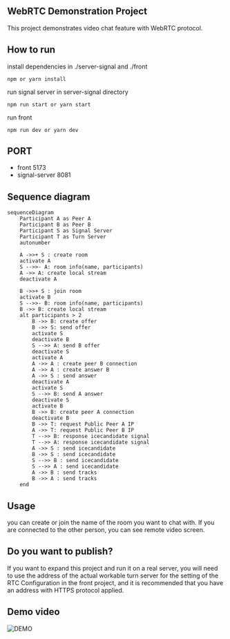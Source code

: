 
## WebRTC Demonstration Project

This project demonstrates video chat feature with WebRTC protocol.


## How to run

install dependencies in ./server-signal and ./front
```
npm or yarn install
```

run signal server in server-signal directory
```
npm run start or yarn start
```

run front
```
npm run dev or yarn dev
```

## PORT

- front 5173
- signal-server 8081

## Sequence diagram

```mermaid
sequenceDiagram
    Participant A as Peer A
    Participant B as Peer B
    Participant S as Signal Server
    Participant T as Turn Server
    autonumber

    A ->>+ S : create room
    activate A
    S -->>- A: room info(name, participants)
    A ->> A: create local stream
    deactivate A

    B ->>+ S : join room
    activate B
    S -->>- B: room info(name, participants)
    B ->> B: create local stream
    alt participants > 2
        B ->> B: create offer
        B ->> S: send offer
        activate S
        deactivate B
        S -->> A: send B offer
        deactivate S
        activate A
        A ->> A : create peer B connection
        A ->> A : create answer B
        A ->> S : send answer
        deactivate A
        activate S
        S -->> B: send A answer
        deactivate S
        activate B
        B ->> B: create peer A connection
        deactivate B
        B ->> T: request Public Peer A IP
        A ->> T: request Public Peer B IP
        T -->> B: response icecandidate signal
        T -->> A: response icecandidate signal
        A ->> S : send icecandidate
        B ->> S : send icecandidate
        S -->> B : send icecandidate
        S -->> A : send icecandidate
        A ->> B : send tracks
        B ->> A : send tracks
    end
```

## Usage

you can create or join the name of the room you want to chat with. If you are connected to the other person, you can see remote video screen.

## Do you want to publish?

If you want to expand this project and run it on a real server, you will need to use the address of the actual workable turn server for the setting of the RTC Configuration in the front project, and it is recommended that you have an address with HTTPS protocol applied.

## Demo video
![DEMO](./webrtc_demo.gif)
